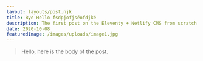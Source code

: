 ```yaml
---
layout: layouts/post.njk
title: Bye Hello fsdpjofjséofdjké
description: The first post on the Eleventy + Netlify CMS from scratch blog
date: 2020-10-08
featuredImage: /images/uploads/image1.jpg
---
```

> Hello, here is the body of the post.